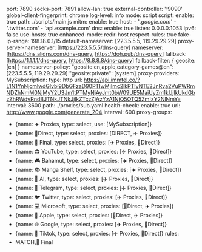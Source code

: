 port: 7890
socks-port: 7891
allow-lan: true
external-controller: ':9090'
global-client-fingerprint: chrome
log-level: info
mode: script
script:
  enable: true
  path: ./scripts/main.js
mitm:
  enable: true
  host:
    - '*.google.com'
    - '*.twitter.com'
    - 'api.example.com'
dns:
  enable: true
  listen: 0.0.0.0:1053
  ipv6: false
  use-hosts: true
  enhanced-mode: redir-host
  respect-rules: true
  fake-ip-range: 198.18.0.1/15
  default-nameserver: [223.5.5.5, 119.29.29.29]
  proxy-server-nameserver: [https://223.5.5.5/dns-query]
  nameserver: [https://dns.alidns.com/dns-query, https://doh.pub/dns-query]
  fallback: [https://1.1.1.1/dns-query, https://8.8.8.8/dns-query]
  fallback-filter: { geosite: [cn] }
  nameserver-policy:
    "geosite:cn,apple,category-games@cn": [223.5.5.5, 119.29.29.29]
    "geosite:private": [system]
proxy-providers:
  MySubscription:
    type: http
    url: https://api.immtel.co/?L1N1YnNjcmlwdGlvbi9DbGFzaD90PTIwMjImc2lkPTIyNTE2JnRva2VuPWRmNDZhNmM0NjMyY2U3Jm1tPTMyNjAyJmt0bW09UE5MaiUyZm1kUjlkUkdGbzZhRWdvRndBJTNkJTNkJjlkZTczZjAzYzA1NjQ5OTQ5ZmIzY2NlNmY=
    interval: 3600
    path: ./proxies/sub.yaml
    health-check:
      enable: true
      url: http://www.google.com/generate_204
      interval: 600
proxy-groups:
  - {name: ✈️ Proxies, type: select, use: [MySubscription]}
  - {name: 🎯Direct, type: select, proxies: [DIRECT, ✈️ Proxies]}
  - {name: 🚀 Final, type: select, proxies: [✈️ Proxies, 🎯Direct]}
  - {name: 📺 YouTube, type: select, proxies: [✈️ Proxies, 🎯Direct]}
  - {name: 🎮 Bahamut, type: select, proxies: [✈️ Proxies, 🎯Direct]}
  - {name: 📚 Manga Shelf, type: select, proxies: [✈️ Proxies, 🎯Direct]}
  - {name: 🤖 AI, type: select, proxies: [✈️ Proxies, 🎯Direct]}
  - {name: 📲 Telegram, type: select, proxies: [✈️ Proxies, 🎯Direct]}
  - {name: 🐦 Twitter, type: select, proxies: [✈️ Proxies, 🎯Direct]}
  - {name: 💻 Microsoft, type: select, proxies: [🎯Direct, ✈️ Proxies]}
  - {name: 🍎 Apple, type: select, proxies: [🎯Direct, ✈️ Proxies]}
  - {name: 🌐 Google, type: select, proxies: [✈️ Proxies, 🎯Direct]}
  - {name: 🎵 Tiktok, type: select, proxies: [✈️ Proxies, 🎯Direct]}
rules:
  - MATCH,🚀 Final
